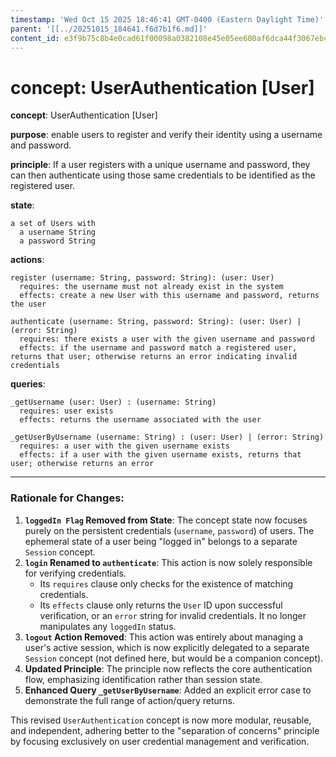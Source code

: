 ```yaml
---
timestamp: 'Wed Oct 15 2025 18:46:41 GMT-0400 (Eastern Daylight Time)'
parent: '[[../20251015_184641.f6d7b1f6.md]]'
content_id: e3f9b75c8b4e0cad61f00098a0382108e45e05ee600af6dca44f3067ebc3044f
---
```


# concept: UserAuthentication \[User]

**concept**: UserAuthentication \[User]

**purpose**: enable users to register and verify their identity using a username and password.

**principle**: If a user registers with a unique username and password, they can then authenticate using those same credentials to be identified as the registered user.

**state**:

```
a set of Users with
  a username String
  a password String
```

**actions**:

```
register (username: String, password: String): (user: User)
  requires: the username must not already exist in the system
  effects: create a new User with this username and password, returns the user

authenticate (username: String, password: String): (user: User) | (error: String)
  requires: there exists a user with the given username and password
  effects: if the username and password match a registered user, returns that user; otherwise returns an error indicating invalid credentials
```

**queries**:

```
_getUsername (user: User) : (username: String)
  requires: user exists
  effects: returns the username associated with the user

_getUserByUsername (username: String) : (user: User) | (error: String)
  requires: a user with the given username exists
  effects: if a user with the given username exists, returns that user; otherwise returns an error
```

***

### Rationale for Changes:

1. **`loggedIn Flag` Removed from State**: The concept state now focuses purely on the persistent credentials (`username`, `password`) of users. The ephemeral state of a user being "logged in" belongs to a separate `Session` concept.
2. **`login` Renamed to `authenticate`**: This action is now solely responsible for verifying credentials.
   * Its `requires` clause only checks for the existence of matching credentials.
   * Its `effects` clause only returns the `User` ID upon successful verification, or an `error` string for invalid credentials. It no longer manipulates any `loggedIn` status.
3. **`logout` Action Removed**: This action was entirely about managing a user's active session, which is now explicitly delegated to a separate `Session` concept (not defined here, but would be a companion concept).
4. **Updated Principle**: The principle now reflects the core authentication flow, emphasizing identification rather than session state.
5. **Enhanced Query `_getUserByUsername`**: Added an explicit error case to demonstrate the full range of action/query returns.

This revised `UserAuthentication` concept is now more modular, reusable, and independent, adhering better to the "separation of concerns" principle by focusing exclusively on user credential management and verification.
